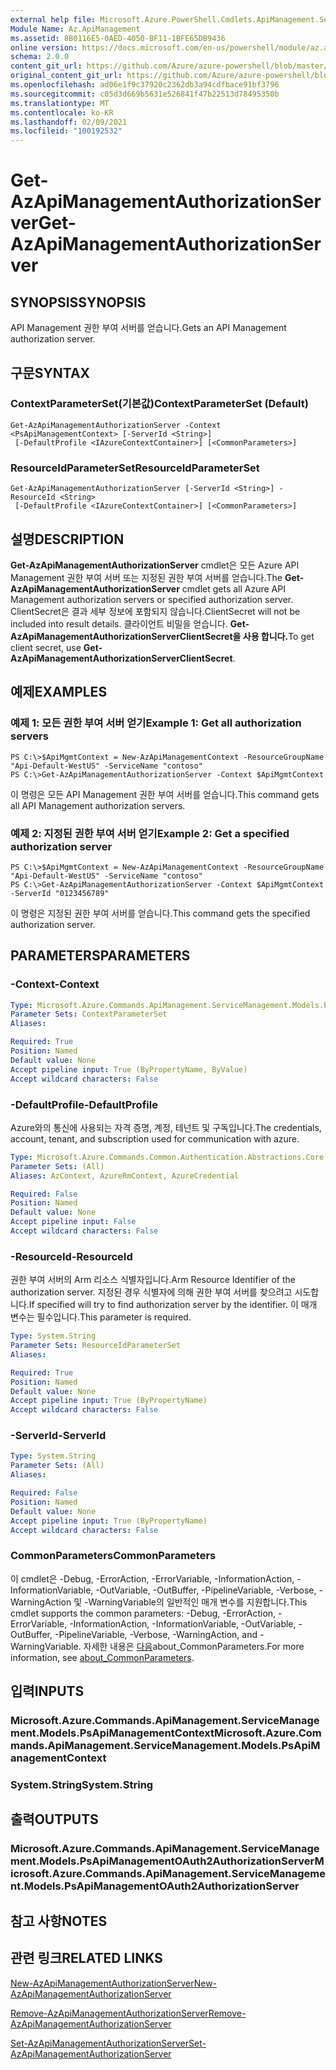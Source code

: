 ```yaml
---
external help file: Microsoft.Azure.PowerShell.Cmdlets.ApiManagement.ServiceManagement.dll-Help.xml
Module Name: Az.ApiManagement
ms.assetid: 8B0116E5-0AED-4050-BF11-1BFE65DB9436
online version: https://docs.microsoft.com/en-us/powershell/module/az.apimanagement/get-azapimanagementauthorizationserver
schema: 2.0.0
content_git_url: https://github.com/Azure/azure-powershell/blob/master/src/ApiManagement/ApiManagement/help/Get-AzApiManagementAuthorizationServer.md
original_content_git_url: https://github.com/Azure/azure-powershell/blob/master/src/ApiManagement/ApiManagement/help/Get-AzApiManagementAuthorizationServer.md
ms.openlocfilehash: ad06e1f9c37920c2362db3a94cdfbace91bf3796
ms.sourcegitcommit: c05d3d669b5631e526841f47b22513d78495350b
ms.translationtype: MT
ms.contentlocale: ko-KR
ms.lasthandoff: 02/09/2021
ms.locfileid: "100192532"
---
```

# <span data-ttu-id="f9524-101">Get-AzApiManagementAuthorizationServer</span><span class="sxs-lookup"><span data-stu-id="f9524-101">Get-AzApiManagementAuthorizationServer</span></span>

## <span data-ttu-id="f9524-102">SYNOPSIS</span><span class="sxs-lookup"><span data-stu-id="f9524-102">SYNOPSIS</span></span>
<span data-ttu-id="f9524-103">API Management 권한 부여 서버를 얻습니다.</span><span class="sxs-lookup"><span data-stu-id="f9524-103">Gets an API Management authorization server.</span></span>

## <span data-ttu-id="f9524-104">구문</span><span class="sxs-lookup"><span data-stu-id="f9524-104">SYNTAX</span></span>

### <span data-ttu-id="f9524-105">ContextParameterSet(기본값)</span><span class="sxs-lookup"><span data-stu-id="f9524-105">ContextParameterSet (Default)</span></span>
```
Get-AzApiManagementAuthorizationServer -Context <PsApiManagementContext> [-ServerId <String>]
 [-DefaultProfile <IAzureContextContainer>] [<CommonParameters>]
```

### <span data-ttu-id="f9524-106">ResourceIdParameterSet</span><span class="sxs-lookup"><span data-stu-id="f9524-106">ResourceIdParameterSet</span></span>
```
Get-AzApiManagementAuthorizationServer [-ServerId <String>] -ResourceId <String>
 [-DefaultProfile <IAzureContextContainer>] [<CommonParameters>]
```

## <span data-ttu-id="f9524-107">설명</span><span class="sxs-lookup"><span data-stu-id="f9524-107">DESCRIPTION</span></span>
<span data-ttu-id="f9524-108">**Get-AzApiManagementAuthorizationServer** cmdlet은 모든 Azure API Management 권한 부여 서버 또는 지정된 권한 부여 서버를 얻습니다.</span><span class="sxs-lookup"><span data-stu-id="f9524-108">The **Get-AzApiManagementAuthorizationServer** cmdlet gets all Azure API Management authorization servers or specified authorization server.</span></span>
<span data-ttu-id="f9524-109">ClientSecret은 결과 세부 정보에 포함되지 않습니다.</span><span class="sxs-lookup"><span data-stu-id="f9524-109">ClientSecret will not be included into result details.</span></span> <span data-ttu-id="f9524-110">클라이언트 비밀을 얻습니다. **Get-AzApiManagementAuthorizationServerClientSecret을 사용 합니다.**</span><span class="sxs-lookup"><span data-stu-id="f9524-110">To get client secret, use **Get-AzApiManagementAuthorizationServerClientSecret**.</span></span>

## <span data-ttu-id="f9524-111">예제</span><span class="sxs-lookup"><span data-stu-id="f9524-111">EXAMPLES</span></span>

### <span data-ttu-id="f9524-112">예제 1: 모든 권한 부여 서버 얻기</span><span class="sxs-lookup"><span data-stu-id="f9524-112">Example 1: Get all authorization servers</span></span>
```
PS C:\>$ApiMgmtContext = New-AzApiManagementContext -ResourceGroupName "Api-Default-WestUS" -ServiceName "contoso"
PS C:\>Get-AzApiManagementAuthorizationServer -Context $ApiMgmtContext
```

<span data-ttu-id="f9524-113">이 명령은 모든 API Management 권한 부여 서버를 얻습니다.</span><span class="sxs-lookup"><span data-stu-id="f9524-113">This command gets all API Management authorization servers.</span></span>

### <span data-ttu-id="f9524-114">예제 2: 지정된 권한 부여 서버 얻기</span><span class="sxs-lookup"><span data-stu-id="f9524-114">Example 2: Get a specified authorization server</span></span>
```
PS C:\>$ApiMgmtContext = New-AzApiManagementContext -ResourceGroupName "Api-Default-WestUS" -ServiceName "contoso"
PS C:\>Get-AzApiManagementAuthorizationServer -Context $ApiMgmtContext -ServerId "0123456789"
```

<span data-ttu-id="f9524-115">이 명령은 지정된 권한 부여 서버를 얻습니다.</span><span class="sxs-lookup"><span data-stu-id="f9524-115">This command gets the specified authorization server.</span></span>

## <span data-ttu-id="f9524-116">PARAMETERS</span><span class="sxs-lookup"><span data-stu-id="f9524-116">PARAMETERS</span></span>

### <span data-ttu-id="f9524-117">-Context</span><span class="sxs-lookup"><span data-stu-id="f9524-117">-Context</span></span>

```yaml
Type: Microsoft.Azure.Commands.ApiManagement.ServiceManagement.Models.PsApiManagementContext
Parameter Sets: ContextParameterSet
Aliases:

Required: True
Position: Named
Default value: None
Accept pipeline input: True (ByPropertyName, ByValue)
Accept wildcard characters: False
```

### <span data-ttu-id="f9524-118">-DefaultProfile</span><span class="sxs-lookup"><span data-stu-id="f9524-118">-DefaultProfile</span></span>
<span data-ttu-id="f9524-119">Azure와의 통신에 사용되는 자격 증명, 계정, 테넌트 및 구독입니다.</span><span class="sxs-lookup"><span data-stu-id="f9524-119">The credentials, account, tenant, and subscription used for communication with azure.</span></span>

```yaml
Type: Microsoft.Azure.Commands.Common.Authentication.Abstractions.Core.IAzureContextContainer
Parameter Sets: (All)
Aliases: AzContext, AzureRmContext, AzureCredential

Required: False
Position: Named
Default value: None
Accept pipeline input: False
Accept wildcard characters: False
```

### <span data-ttu-id="f9524-120">-ResourceId</span><span class="sxs-lookup"><span data-stu-id="f9524-120">-ResourceId</span></span>
<span data-ttu-id="f9524-121">권한 부여 서버의 Arm 리소스 식별자입니다.</span><span class="sxs-lookup"><span data-stu-id="f9524-121">Arm Resource Identifier of the authorization server.</span></span> <span data-ttu-id="f9524-122">지정된 경우 식별자에 의해 권한 부여 서버를 찾으려고 시도합니다.</span><span class="sxs-lookup"><span data-stu-id="f9524-122">If specified will try to find authorization server by the identifier.</span></span> <span data-ttu-id="f9524-123">이 매개 변수는 필수입니다.</span><span class="sxs-lookup"><span data-stu-id="f9524-123">This parameter is required.</span></span>

```yaml
Type: System.String
Parameter Sets: ResourceIdParameterSet
Aliases:

Required: True
Position: Named
Default value: None
Accept pipeline input: True (ByPropertyName)
Accept wildcard characters: False
```

### <span data-ttu-id="f9524-124">-ServerId</span><span class="sxs-lookup"><span data-stu-id="f9524-124">-ServerId</span></span>
```yaml
Type: System.String
Parameter Sets: (All)
Aliases:

Required: False
Position: Named
Default value: None
Accept pipeline input: True (ByPropertyName)
Accept wildcard characters: False
```

### <span data-ttu-id="f9524-125">CommonParameters</span><span class="sxs-lookup"><span data-stu-id="f9524-125">CommonParameters</span></span>
<span data-ttu-id="f9524-126">이 cmdlet은 -Debug, -ErrorAction, -ErrorVariable, -InformationAction, -InformationVariable, -OutVariable, -OutBuffer, -PipelineVariable, -Verbose, -WarningAction 및 -WarningVariable의 일반적인 매개 변수를 지원합니다.</span><span class="sxs-lookup"><span data-stu-id="f9524-126">This cmdlet supports the common parameters: -Debug, -ErrorAction, -ErrorVariable, -InformationAction, -InformationVariable, -OutVariable, -OutBuffer, -PipelineVariable, -Verbose, -WarningAction, and -WarningVariable.</span></span> <span data-ttu-id="f9524-127">자세한 내용은 [다음](http://go.microsoft.com/fwlink/?LinkID=113216)about_CommonParameters.</span><span class="sxs-lookup"><span data-stu-id="f9524-127">For more information, see [about_CommonParameters](http://go.microsoft.com/fwlink/?LinkID=113216).</span></span>

## <span data-ttu-id="f9524-128">입력</span><span class="sxs-lookup"><span data-stu-id="f9524-128">INPUTS</span></span>

### <span data-ttu-id="f9524-129">Microsoft.Azure.Commands.ApiManagement.ServiceManagement.Models.PsApiManagementContext</span><span class="sxs-lookup"><span data-stu-id="f9524-129">Microsoft.Azure.Commands.ApiManagement.ServiceManagement.Models.PsApiManagementContext</span></span>

### <span data-ttu-id="f9524-130">System.String</span><span class="sxs-lookup"><span data-stu-id="f9524-130">System.String</span></span>

## <span data-ttu-id="f9524-131">출력</span><span class="sxs-lookup"><span data-stu-id="f9524-131">OUTPUTS</span></span>

### <span data-ttu-id="f9524-132">Microsoft.Azure.Commands.ApiManagement.ServiceManagement.Models.PsApiManagementOAuth2AuthorizationServer</span><span class="sxs-lookup"><span data-stu-id="f9524-132">Microsoft.Azure.Commands.ApiManagement.ServiceManagement.Models.PsApiManagementOAuth2AuthorizationServer</span></span>

## <span data-ttu-id="f9524-133">참고 사항</span><span class="sxs-lookup"><span data-stu-id="f9524-133">NOTES</span></span>

## <span data-ttu-id="f9524-134">관련 링크</span><span class="sxs-lookup"><span data-stu-id="f9524-134">RELATED LINKS</span></span>

[<span data-ttu-id="f9524-135">New-AzApiManagementAuthorizationServer</span><span class="sxs-lookup"><span data-stu-id="f9524-135">New-AzApiManagementAuthorizationServer</span></span>](./New-AzApiManagementAuthorizationServer.md)

[<span data-ttu-id="f9524-136">Remove-AzApiManagementAuthorizationServer</span><span class="sxs-lookup"><span data-stu-id="f9524-136">Remove-AzApiManagementAuthorizationServer</span></span>](./Remove-AzApiManagementAuthorizationServer.md)

[<span data-ttu-id="f9524-137">Set-AzApiManagementAuthorizationServer</span><span class="sxs-lookup"><span data-stu-id="f9524-137">Set-AzApiManagementAuthorizationServer</span></span>](./Set-AzApiManagementAuthorizationServer.md)


